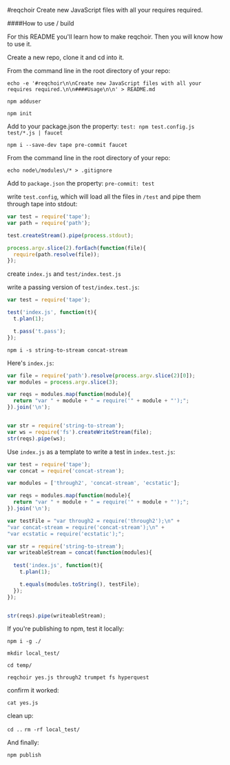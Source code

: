 #reqchoir
Create new JavaScript files with all your requires required.

####How to use / build

For this README you'll learn how to make reqchoir. Then you will know how to use it.

Create a new repo, clone it and cd into it.

From the command line in the root directory of your repo:

`echo -e '#reqchoir\n\nCreate new JavaScript files with all your requires required.\n\n####Usage\n\n' > README.md`

`npm adduser`

`npm init`

Add to your package.json the property:
`test: npm test.config.js test/*.js | faucet`

`npm i --save-dev tape pre-commit faucet`

From the command line in the root directory of your repo:

`echo node\/modules\/* > .gitignore`

Add to `package.json` the property:
`pre-commit: test`

write `test.config`, which will load all the files in `/test` and pipe them through tape into stdout:

```javascript
var test = require('tape');
var path = require('path');

test.createStream().pipe(process.stdout);

process.argv.slice(2).forEach(function(file){
  require(path.resolve(file));
});
```

create `index.js` and `test/index.test.js`

write a passing version of `test/index.test.js`:

```javascript
var test = require('tape');

test('index.js', function(t){
  t.plan(1);

  t.pass('t.pass');
});
```

`npm i -s string-to-stream concat-stream`

Here's `index.js`:

```javascript
var file = require('path').resolve(process.argv.slice(2)[0]);
var modules = process.argv.slice(3);

var reqs = modules.map(function(module){
  return "var " + module + " = require('" + module + "');";
}).join('\n');


var str = require('string-to-stream');
var ws = require('fs').createWriteStream(file);
str(reqs).pipe(ws);
```

Use `index.js` as a template to write a test in `index.test.js`:

```javascript
var test = require('tape');
var concat = require('concat-stream');

var modules = ['through2', 'concat-stream', 'ecstatic'];

var reqs = modules.map(function(module){
  return "var " + module + " = require('" + module + "');";
}).join('\n');

var testFile = "var through2 = require('through2');\n" +
"var concat-stream = require('concat-stream');\n" +
"var ecstatic = require('ecstatic');";

var str = require('string-to-stream');
var writeableStream = concat(function(modules){
  
  test('index.js', function(t){
    t.plan(1);

    t.equals(modules.toString(), testFile);
  });
});


str(reqs).pipe(writeableStream);

```

If you're publishing to npm, test it locally:

`npm i -g ./`

`mkdir local_test/`

`cd temp/`

`reqchoir yes.js through2 trumpet fs hyperquest`

confirm it worked:

`cat yes.js`

clean up:

`cd ..`
`rm -rf local_test/`

And finally:

`npm publish`